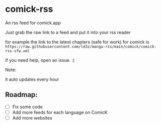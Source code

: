 # comick-rss

An rss feed for comick.app


Just grab the raw link to a feed and put it into your rss reader


for example the link to the latest chapters (safe for work) for comick is `https://raw.githubusercontent.com/ld3z/manga-rss/main/comick/comick-rss-sfw.xml`

if you need help, open an issue. :)

Note:

it auto updates every hour



## Roadmap:

- [ ] Fix some code
- [ ] Add more feeds for each language on ComicK
- [ ] Add more websites

